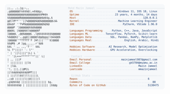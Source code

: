 <picture>
  <source srcset="https://raw.githubusercontent.com/mmazinjameel/mmazinjameel/main/dark_mode.svg?v=1742393392" media="(prefers-color-scheme: dark)">
  <img src="https://raw.githubusercontent.com/mmazinjameel/mmazinjameel/main/light_mode.svg?v=1742393392">
</picture>
